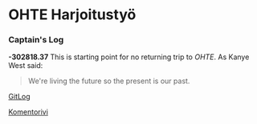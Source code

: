 # OHTE Harjoitustyö

### Captain's Log
**-302818.37** This is starting point for no returning trip to _OHTE_.
As Kanye West said:
> We're living the future so
> the present is our past. 

[GitLog](https://github.com/Vauhkonen/ot-harjoitustyo/blob/master/laskarit/viikko1/gitlog.txt)


[Komentorivi](https://github.com/Vauhkonen/ot-harjoitustyo/blob/master/laskarit/viikko1/komentorivi.txt)
